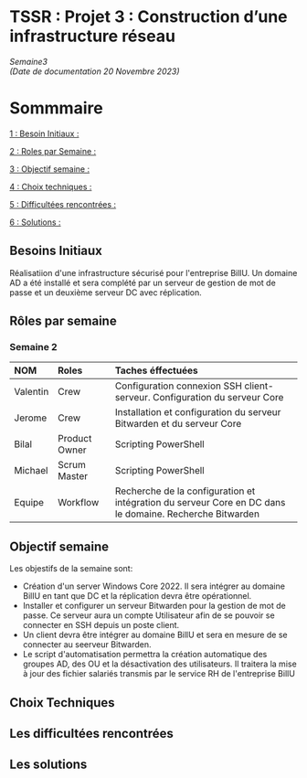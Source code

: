 # TSSR : Projet 3 : Construction d’une infrastructure réseau

_Semaine3_  
_(Date de documentation 20 Novembre 2023)_
# Sommmaire

[1 : Besoin Initiaux :]()

[2 : Roles par Semaine :]()

[3 : Objectif semaine :]()

[4 : Choix techniques :]()

[5 : Difficultées rencontrées :]()

[6 : Solutions :]()


## Besoins Initiaux

Réalisatiion d'une infrastructure sécurisé pour l'entreprise BillU. Un domaine AD a été installé et sera complété par un serveur de gestion de mot de passe et un deuxième serveur DC
avec réplication.


##  Rôles par semaine

### Semaine 2 
| NOM | Roles | Taches éffectuées |
| :-- |:----- | :---------- |
| Valentin | Crew | Configuration connexion SSH client-serveur. Configuration du serveur Core |
| Jerome  |  Crew | Installation et configuration du serveur Bitwarden et du serveur Core|
| Bilal | Product Owner | Scripting PowerShell|
| Michael | Scrum Master | Scripting PowerShell|
| Equipe | Workflow | Recherche de la configuration et intégration du serveur Core en DC dans le domaine. Recherche Bitwarden|

## Objectif semaine

Les objestifs de la semaine sont:
- Création d'un server Windows Core 2022. Il sera intégrer au domaine BillU en tant que DC et la réplication devra être opérationnel.
- Installer et configurer un serveur Bitwarden pour la gestion de mot de passe. Ce serveur aura un compte Utilisateur afin de se pouvoir se connecter en SSH depuis un poste client.
- Un client devra être intégrer au domaine BillU et sera en mesure de se connecter au seerveur Bitwarden.
- Le script d'automatisation permettra la création automatique des groupes AD, des OU et la désactivation des utilisateurs. Il traitera la mise à jour des fichier salariés transmis par le service RH de l'entreprise BillU



##  Choix Techniques


##  Les difficultées rencontrées


##  Les solutions 




